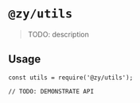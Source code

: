 # `@zy/utils`

> TODO: description

## Usage

```
const utils = require('@zy/utils');

// TODO: DEMONSTRATE API
```
